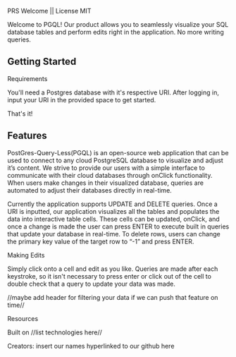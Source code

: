 <!-- This is a [Next.js](https://nextjs.org/) project bootstrapped with [`create-next-app`](https://github.com/vercel/next.js/tree/canary/packages/create-next-app).

## Getting Started

First, run the development server:

```bash
npm run dev
# or
yarn dev
# or
pnpm dev
```

Open [http://localhost:3000](http://localhost:3000) with your browser to see the result.

You can start editing the page by modifying `app/page.tsx`. The page auto-updates as you edit the file.

This project uses [`next/font`](https://nextjs.org/docs/basic-features/font-optimization) to automatically optimize and load Inter, a custom Google Font.

## Learn More

To learn more about Next.js, take a look at the following resources:

- [Next.js Documentation](https://nextjs.org/docs) - learn about Next.js features and API.
- [Learn Next.js](https://nextjs.org/learn) - an interactive Next.js tutorial.

You can check out [the Next.js GitHub repository](https://github.com/vercel/next.js/) - your feedback and contributions are welcome!

## Deploy on Vercel

The easiest way to deploy your Next.js app is to use the [Vercel Platform](https://vercel.com/new?utm_medium=default-template&filter=next.js&utm_source=create-next-app&utm_campaign=create-next-app-readme) from the creators of Next.js.

Check out our [Next.js deployment documentation](https://nextjs.org/docs/deployment) for more details. -->

PRS Welcome || License MIT

Welcome to PGQL! Our product allows you to seamlessly visualize your SQL database tables and perform edits right in the application. No more writing queries.

## Getting Started

Requirements

You'll need a Postgres database with it's respective URI. After logging in, input your URI in the provided space to get started.

That's it!

## Features

PostGres-Query-Less(PGQL) is an open-source web application that can be used to connect to any cloud PostgreSQL database to visualize and adjust it’s content. We strive to provide our users with a simple interface to communicate with their cloud databases through onClick functionality. When users make changes in their visualized database, queries are automated to adjust their databases directly in real-time.

Currently the application supports UPDATE and DELETE queries. Once a URI is inputted, our application visualizes all the tables and populates the data into interactive table cells. These cells can be updated, onClick, and once a change is made the user can press ENTER to execute built in queries that update your database in real-time. To delete rows, users can change the primary key value of the target row to “-1” and press ENTER. 


Making Edits

Simply click onto a cell and edit as you like. Queries are made after each keystroke, so it isn't necessary to press enter or click out of the cell to double check that a query to update your data was made.

//maybe add header for filtering your data if we can push that feature on time//

Resources

Built on //list technologies here//

Creators: insert our names hyperlinked to our github here
